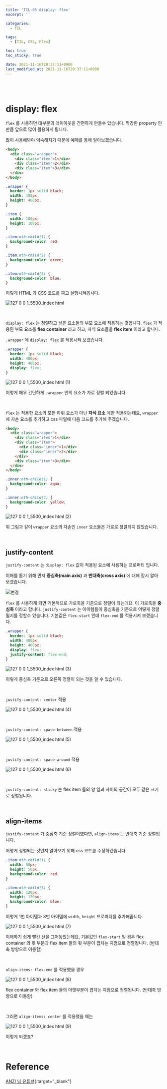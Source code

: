 ```yaml
---
title: 'TIL-05 display: flex'
excerpt: ''

categories:
  - TIL

tags:
  - [TIL, CSS, Flex]

toc: true
toc_sticky: true

date: 2021-11-16T20:37:11+0900
last_modified_at: 2021-11-16T20:37:11+0900
---
```


<br>
<br>

# display: flex

`flex` 를 사용하면 대부분의 레이아웃을 간편하게 만들수 있습니다. 막강한 property 인 만큼 앞으로 많이 활용하게 됩니다.

많이 사용해봐야 익숙해지기 때문에 예제를 통해 알아보겠습니다.

```html
<body>
  <div class="wrapper">
    <div class="item">1</div>
    <div class="item">2</div>
    <div class="item">3</div>
  </div>
</body>
```

```css
.wrapper {
  border: 1px solid black;
  width: 400px;
  height: 400px;
}

.item {
  width: 100px;
  height: 100px;
}

.item:nth-child(1) {
  background-color: red;
}

.item:nth-child(2) {
  background-color: green;
}

.item:nth-child(3) {
  background-color: blue;
}
```

이렇게 HTML 과 CSS 코드를 짜고 실행시켜봅시다.

![127 0 0 1_5500_index html](https://user-images.githubusercontent.com/87692499/141979140-825c40ee-a29c-4308-a1bd-a9328a132cf7.png)

<br>

`display: flex` 는 정렬하고 싶은 요소들의 부모 요소에 적용하는 것입니다. `flex` 가 적용된 부모 요소를 **flex container** 라고 하고, 자식 요소들을 **flex item** 이라고 합니다.

`.wrapper` 에 `display: flex` 를 적용시켜 보겠습니다.

```css
.wrapper {
  border: 1px solid black;
  width: 400px;
  height: 400px;
  display: flex;
}
```

![127 0 0 1_5500_index html (1)](https://user-images.githubusercontent.com/87692499/141985293-a90751d8-e1b9-457e-a4f2-c4349e97bad7.png)

이렇게 매우 간단하게 `.wrapper` 안의 요소가 가로 정렬 되었습니다.

<br>

`flex` 는 적용한 요소의 모든 하위 요소가 아닌 **자식 요소** 에만 적용되는데요, `wrapper` 에 자손 요소를 추가하고 css 파일에 다음 코드를 추가해 주겠습니다.

```html
<body>
  <div class="wrapper">
    <div class="item">1</div>
    <div class="item">
      <div class="inner">1</div>
      <div class="inner">2</div>
    </div>
    <div class="item">3</div>
  </div>
</body>
```

```css
.inner:nth-child(1) {
  background-color: aqua;
}

.inner:nth-child(2) {
  background-color: yellow;
}
```

![127 0 0 1_5500_index html (2)](https://user-images.githubusercontent.com/87692499/141979842-d807907e-0512-4cd4-ae1c-122c0b484a1c.png)

위 그림과 같이 `wrapper` 요소의 자손인 `inner` 요소들은 가로로 정렬되지 않았습니다.

<br>

## justify-content

`justify-content` 는 `display: flex` 값이 적용된 요소에 사용하는 프로퍼티 입니다.

이해를 돕기 위해 먼저 **중심축(main axis)** 과 **반대축(cross axis)** 에 대해 잠시 알아 보겠습니다.

![변경](https://user-images.githubusercontent.com/87692499/141984437-ccd3543e-2c80-4aa2-87a0-65718c901aa9.png)

`flex` 를 사용하게 되면 기본적으로 가로축을 기준으로 정렬이 되는데요, 이 가로축을 **중심축** 이라고 합니다. `justify-content` 는 아이템들이 중심축을 기준으로 어떻게 정렬될지를 정할수 있습니다. 기본값은 `flex-start` 인데 `flex-end` 를 적용시켜 보겠습니다.

```css
.wrapper {
  border: 1px solid black;
  width: 400px;
  height: 400px;
  display: flex;
  justify-content: flex-end;
}
```

![127 0 0 1_5500_index html (3)](https://user-images.githubusercontent.com/87692499/141980372-ec672b0a-4767-40a0-9dc5-0a5938942fee.png)

이렇게 중심축 기준으로 오른쪽 정렬이 되는 것을 알 수 있습니다.

<br>

`justify-content: center` 적용

![127 0 0 1_5500_index html (4)](https://user-images.githubusercontent.com/87692499/141981170-5b75fdf3-edc2-4fa4-902c-19ef1879a3fe.png)

<br>

`justify-content: space-between` 적용

![127 0 0 1_5500_index html (5)](https://user-images.githubusercontent.com/87692499/141981213-fccb993d-1bd1-4f22-8a47-280fb952dc4e.png)

<br>

`justify-content: space-around` 적용

![127 0 0 1_5500_index html (6)](https://user-images.githubusercontent.com/87692499/141981321-fe650644-e3e1-4e87-8ab7-449585ed1bec.png)

<br>

`justify-content: sticky` 는 flex item 들의 양 옆과 사이의 공간이 모두 같은 크기로 정렬됩니다.

<br>

## align-items

`justify-content` 가 중심축 기준 정렬이였다면, `align-items` 는 반대축 기준 정렬입니다.

어떻게 정렬되는 것인지 알아보기 위해 css 코드를 수정하겠습니다.

```css
.item:nth-child(1) {
  width: 50px;
  height: 50px;
  background-color: red;
}

.item:nth-child(3) {
  width: 120px;
  height: 120px;
  background-color: blue;
}
```

이렇게 1번 아이템과 3번 아이템에 `width`, `height` 프로퍼티를 추가해줍니다.

![127 0 0 1_5500_index html (7)](https://user-images.githubusercontent.com/87692499/141982581-a449aa37-794a-4ba1-8bf1-b66dac7e7fcb.png)

이해하기 쉽게 빨간 선을 그어놓았는데요, 기본값인 `flex-start` 일 경우 flex container 의 윗 부분과 flex item 들의 윗 부분이 겹치는 지점으로 정렬됩니다. (반대축 방향으로 이동함)

<br>

`align-items: flex-end` 를 적용했을 경우

![127 0 0 1_5500_index html (8)](https://user-images.githubusercontent.com/87692499/141983440-8c095c69-55ee-4008-b8ae-c6280868eadf.png)

flex container 와 flex item 들의 아랫부분이 겹치는 지점으로 정렬됩니다. (반대축 방향으로 이동함)

<br>

그러면 `align-items: center` 를 적용했을 때는

![127 0 0 1_5500_index html (9)](https://user-images.githubusercontent.com/87692499/141983963-1117f53b-c2f4-4882-9a69-517769152ddc.png)

이렇게 되겠죠?

<br>

# Reference

[ANZI 님 유튜브](https://www.youtube.com/watch?v=2BHyrE-nR3Q){:target="\_blank"}
